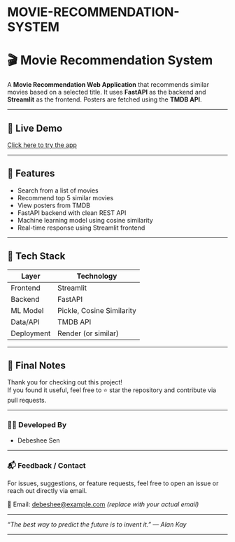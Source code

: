 # MOVIE-RECOMMENDATION-SYSTEM
# 🎬 Movie Recommendation System

A **Movie Recommendation Web Application** that recommends similar movies based on a selected title. It uses **FastAPI** as the backend and **Streamlit** as the frontend. Posters are fetched using the **TMDB API**.

---

## 🔗 Live Demo

[Click here to try the app](https://movie-recommendation-system-s329.onrender.com/)

---

## 📌 Features

- Search from a list of movies  
- Recommend top 5 similar movies  
- View posters from TMDB  
- FastAPI backend with clean REST API  
- Machine learning model using cosine similarity  
- Real-time response using Streamlit frontend  

---

## 🧠 Tech Stack

| Layer     | Technology         |
|-----------|--------------------|
| Frontend  | Streamlit          |
| Backend   | FastAPI            |
| ML Model  | Pickle, Cosine Similarity |
| Data/API  | TMDB API           |
| Deployment | Render (or similar) |

---
## 🧾 Final Notes

Thank you for checking out this project!  
If you found it useful, feel free to ⭐ star the repository and contribute via pull requests.

---
### 👨‍💻 Developed By

- Debeshee Sen

---
### 📬 Feedback / Contact

For issues, suggestions, or feature requests, feel free to open an issue or reach out directly via email.

📧 Email: debeshee@example.com *(replace with your actual email)*

---

_“The best way to predict the future is to invent it.” — Alan Kay_

---


